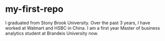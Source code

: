 # my-first-repo
I graduated from Stony Brook University. Over the past 3 years, I have worked at Walmart and HSBC in China. I am a first year Master of business analytics student at Brandeis University now.

